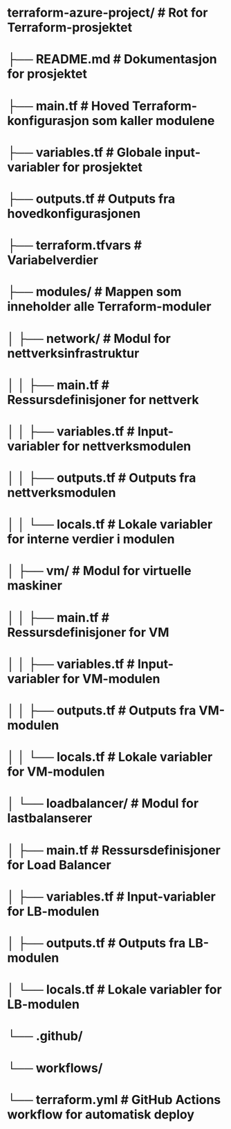 # terraform-azure-project/            # Rot for Terraform-prosjektet
# ├── README.md                       # Dokumentasjon for prosjektet
# ├── main.tf                         # Hoved Terraform-konfigurasjon som kaller modulene
# ├── variables.tf                    # Globale input-variabler for prosjektet
# ├── outputs.tf                      # Outputs fra hovedkonfigurasjonen
# ├── terraform.tfvars                # Variabelverdier
# ├── modules/                        # Mappen som inneholder alle Terraform-moduler
# │   ├── network/                    # Modul for nettverksinfrastruktur
# │   │   ├── main.tf                 # Ressursdefinisjoner for nettverk
# │   │   ├── variables.tf            # Input-variabler for nettverksmodulen
# │   │   ├── outputs.tf              # Outputs fra nettverksmodulen
# │   │   └── locals.tf               # Lokale variabler for interne verdier i modulen
# │   ├── vm/                         # Modul for virtuelle maskiner
# │   │   ├── main.tf                 # Ressursdefinisjoner for VM
# │   │   ├── variables.tf            # Input-variabler for VM-modulen
# │   │   ├── outputs.tf              # Outputs fra VM-modulen
# │   │   └── locals.tf               # Lokale variabler for VM-modulen
# │   └── loadbalancer/               # Modul for lastbalanserer
# │       ├── main.tf                 # Ressursdefinisjoner for Load Balancer
# │       ├── variables.tf            # Input-variabler for LB-modulen
# │       ├── outputs.tf              # Outputs fra LB-modulen 
# │       └── locals.tf               # Lokale variabler for LB-modulen
# └── .github/
#    └── workflows/
#        └── terraform.yml           # GitHub Actions workflow for automatisk deploy